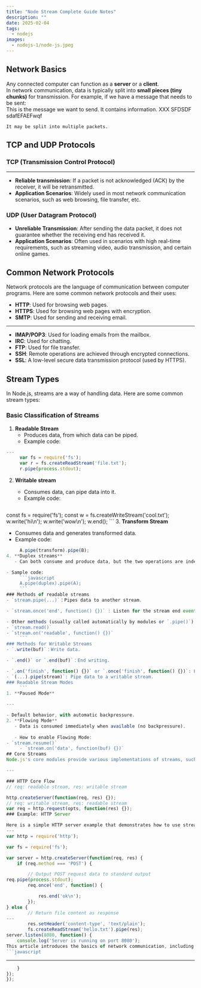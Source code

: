 ```yaml
---
title: "Node Stream Complete Guide Notes"
description: ""
date: 2025-02-04
tags:
  - nodejs
images:
  - nodejs-1/node-js.jpeg
---
```


## Network Basics
Any connected computer can function as a **server** or a **client**.  
In network communication, data is typically split into **small pieces (tiny chunks)** for transmission. For example, if we have a message that needs to be sent:  
This is the message we want to send. It contains information. XXX SFDSDF sdafEFAEFwqf
```
It may be split into multiple packets.
```

## TCP and UDP Protocols

### TCP (Transmission Control Protocol)
---
- **Reliable transmission**: If a packet is not acknowledged (ACK) by the receiver, it will be retransmitted.
- **Application Scenarios**: Widely used in most network communication scenarios, such as web browsing, file transfer, etc.

### UDP (User Datagram Protocol)
- **Unreliable Transmission**: After sending the data packet, it does not guarantee whether the receiving end has received it.
- **Application Scenarios**: Often used in scenarios with high real-time requirements, such as streaming video, audio transmission, and certain online games.

## Common Network Protocols

Network protocols are the language of communication between computer programs. Here are some common network protocols and their uses:
- **HTTP**: Used for browsing web pages.
- **HTTPS**: Used for browsing web pages with encryption.
- **SMTP**: Used for sending and receiving email.
---
- **IMAP/POP3**: Used for loading emails from the mailbox.
- **IRC**: Used for chatting.
- **FTP**: Used for file transfer.
- **SSH**: Remote operations are achieved through encrypted connections.
- **SSL**: A low-level secure data transmission protocol (used by HTTPS).

## Stream Types

In Node.js, streams are a way of handling data. Here are some common stream types:
### Basic Classification of Streams

1. **Readable Stream**
   - Produces data, from which data can be piped.
   - Example code:
```javascript
---
     var fs = require('fs');
     var r = fs.createReadStream('file.txt');
     r.pipe(process.stdout);
```
2. **Writable stream**

   - Consumes data, can pipe data into it.
   - Example code:
     ```javascript
const fs = require('fs');
     const w = fs.createWriteStream('cool.txt');
     w.write('hi\n');
     w.write('wow\n');
w.end();
     ```
3. **Transform Stream**

   - Consumes data and generates transformed data.
   - Example code:
```javascript
     A.pipe(transform).pipe(B);
4. **Duplex streams**
   - Can both consume and produce data, but the two operations are independent.

- Sample code:
     ```javascript
     A.pipe(duplex).pipe(A);
     ```
### Methods of readable streams
- `stream.pipe(...)`：Pipes data to another stream.

- `stream.once('end', function() {})` : Listen for the stream end event.

- Other methods (usually called automatically by modules or `.pipe()`):
- `stream.read()`
- `stream.on('readable', function() {})`
     ```
### Methods for Writable Streams
- `.write(buf)`：Write data.

- `.end()` or `.end(buf)`：End writing.

- `.on('finish', function() {})` or `.once('finish', function() {})`: Listen for the write completion event.
- `(...).pipe(stream)`: Pipe data to a writable stream.
### Readable Stream Modes
     ```
1. **Paused Mode**

---

- Default behavior, with automatic backpressure.
2. **Flowing Mode**
   - Data is consumed immediately when available (no backpressure).
   
   - How to enable Flowing Mode:
- `stream.resume()`
     - `stream.on('data', function(buf) {})`
## Core Streams
Node.js's core modules provide various implementations of streams, such as those in the HTTP module.

---

### HTTP Core Flow
// req: readable stream, res: writable stream

http.createServer(function(req, res) {});
// req: writable stream, res: readable stream
var req = http.request(opts, function(res) {});
### Example: HTTP Server

Here is a simple HTTP server example that demonstrates how to use stream processing for requests and responses:
---
var http = require('http');

var fs = require('fs');

var server = http.createServer(function(req, res) {
    if (req.method === 'POST') {

        // Output POST request data to standard output
req.pipe(process.stdout);
        req.once('end', function() {

            res.end('ok\n');
        });
} else {
        // Return file content as response
---
        res.setHeader('content-type', 'text/plain');
        fs.createReadStream('hello.txt').pipe(res);
server.listen(8080, function() {
    console.log('Server is running on port 8080');
This article introduces the basics of network communication, including the differences between TCP and UDP, common network protocols, types of streams and their usage methods, and demonstrates how to implement an HTTP server in Node.js through code examples. These contents lay the foundation for understanding network programming and stream-based data processing.
```javascript
```
---

```javascript
    }
});
});

```